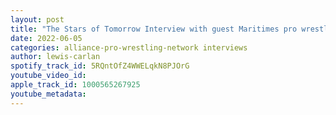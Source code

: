 ```yaml
---
layout: post
title: "The Stars of Tomorrow Interview with guest Maritimes pro wrestling rising star Justine Ward"
date: 2022-06-05
categories: alliance-pro-wrestling-network interviews
author: lewis-carlan
spotify_track_id: 5RQntOfZ4WWELqkN8PJOrG
youtube_video_id: 
apple_track_id: 1000565267925
youtube_metadata: 
---
```

